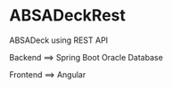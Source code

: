 # ABSADeckRest
ABSADeck using REST API

Backend ==>
Spring Boot
Oracle Database

Frontend ==>
Angular
